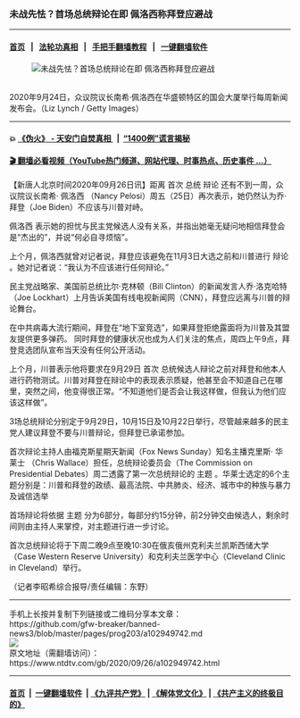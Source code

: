 ### 未战先怯？首场总统辩论在即 佩洛西称拜登应避战
------------------------

#### [首页](https://github.com/gfw-breaker/banned-news3/blob/master/README.md) &nbsp;&nbsp;|&nbsp;&nbsp; [法轮功真相](https://github.com/begood0513/basic/blob/master/README.md)  &nbsp;&nbsp;|&nbsp;&nbsp; [手把手翻墙教程](https://github.com/gfw-breaker/guides/wiki)  &nbsp;&nbsp;|&nbsp;&nbsp; [一键翻墙软件](https://github.com/gfw-breaker/nogfw/blob/master/README.md)  



<div><div class="featured_image">
 <figure>
  <img alt="未战先怯？首场总统辩论在即 佩洛西称拜登应避战" src="https://i.ntdtv.com/assets/uploads/2020/09/43-3-800x450.jpg"/>
 </figure><br/>
 <span class="caption">
  2020年9月24日，众议院议长南希·佩洛西在华盛顿特区的国会大厦举行每周新闻发布会。（Liz Lynch / Getty Images）
 </span>
</div>
</div><hr/>

#### 💥 [《伪火》 - 天安门自焚真相 ](http://158.247.195.190:10000/videos/blog/weihuo.html)&nbsp; |&nbsp; [“1400例”谎言揭秘  ](http://158.247.195.190:10000/videos/blog/jiexi1400.html)

#### [ 🎬  翻墙必看视频（YouTube热门频道、网站代理、时事热点、历史事件 ...）](https://github.com/gfw-breaker/links/blob/master/banned.md)

<div><div class="post_content" itemprop="articleBody">
 <p>
  【新唐人北京时间2020年09月26日讯】距离
  <ok href="https://www.ntdtv.com/gb/首次.htm">
   首次
  </ok>
  总统
  <ok href="https://www.ntdtv.com/gb/辩论.htm">
   辩论
  </ok>
  还有不到一周，众议院议长南希·
  <ok href="https://www.ntdtv.com/gb/佩洛西.htm">
   佩洛西
  </ok>
  （Nancy Pelosi）周五（25日）再次表示，她仍然认为乔·拜登（Joe Biden）不应该与川普对峙。
 </p>
 <p>
  <ok href="https://www.ntdtv.com/gb/佩洛西.htm">
   佩洛西
  </ok>
  表示她的担忧与民主党候选人没有关系，并指出她毫无疑问地相信拜登会是“杰出的”，并说“何必自寻烦恼”。
 </p>
 <p>
  上个月，佩洛西就曾对记者说，拜登应该避免在11月3日大选之前和川普进行
  <ok href="https://www.ntdtv.com/gb/辩论.htm">
   辩论
  </ok>
  。她对记者说：“我认为不应该进行任何辩论。”
 </p>
 <p>
  民主党战略家、美国前总统比尔·克林顿（Bill Clinton）的新闻发言人乔·洛克哈特（Joe Lockhart）上月告诉美国有线电视新闻网（CNN），拜登应远离与川普的辩论舞台。
 </p>
 <p>
  在中共病毒大流行期间，拜登在“地下室竞选”，如果拜登拒绝露面将为川普及其盟友提供更多弹药。 同时拜登的健康状况也成为人们关注的焦点，周四上午9点，拜登竞选团队宣布当天没有任何公开活动。
 </p>
 <p>
  上个月，川普表示他将要求在9月29日
  <ok href="https://www.ntdtv.com/gb/首次.htm">
   首次
  </ok>
  总统候选人辩论之前对拜登和他本人进行药物测试。川普对拜登在辩论中的表现表示质疑，他甚至会不知道自己在哪里，突然之间，他变得很正常。“不知道他们是否会让我这样做，但我认为他们应该这样做”。
 </p>
 <p>
  3场总统辩论分别定于9月29日，10月15日及10月22日举行，尽管越来越多的民主党人建议拜登不要与川普辩论，但拜登已承诺参加。
 </p>
 <p>
  首次辩论主持人由福克斯星期天新闻（Fox News Sunday）知名主播克里斯·
  <ok href="https://www.ntdtv.com/gb/华莱士.htm">
   华莱士
  </ok>
  （Chris Wallace）担任，总统辩论委员会（The Commission on Presidential Debates）周二透露了第一次总统辩论的
  <ok href="https://www.ntdtv.com/gb/主题.htm">
   主题
  </ok>
  。华莱士选定的6个主题分别是：川普和拜登的政绩、最高法院、中共肺炎、经济、城市中的种族与暴力及诚信选举
 </p>
 <p>
  首场辩论将依据
  <ok href="https://www.ntdtv.com/gb/主题.htm">
   主题
  </ok>
  分为6部分，每部分约15分钟，前2分钟交由候选人，剩余时间则由主持人来掌控，对主题进行进一步讨论。
 </p>
 <p>
  首次总统辩论将于下周二晚9点至晚10:30在俄亥俄州克利夫兰凯斯西储大学（Case Western Reserve University）和克利夫兰医学中心（Cleveland Clinic in Cleveland）举行。
 </p>
 <p>
  （记者李昭希综合报导/责任编辑：东野）
 </p>
 <div class="single_ad">
 </div>
</div>
</div>
<hr/>
手机上长按并复制下列链接或二维码分享本文章：<br/>
https://github.com/gfw-breaker/banned-news3/blob/master/pages/prog203/a102949742.md <br/>
<a href='https://github.com/gfw-breaker/banned-news3/blob/master/pages/prog203/a102949742.md'><img src='https://github.com/gfw-breaker/banned-news3/blob/master/pages/prog203/a102949742.md.png'/></a> <br/>
原文地址（需翻墙访问）：https://www.ntdtv.com/gb/2020/09/26/a102949742.html


------------------------
#### [首页](https://github.com/gfw-breaker/banned-news3/blob/master/README.md) &nbsp;|&nbsp; [一键翻墙软件](https://github.com/gfw-breaker/nogfw/blob/master/README.md) &nbsp;| [《九评共产党》](https://github.com/gfw-breaker/9ping.md/blob/master/README.md#九评之一评共产党是什么) | [《解体党文化》](https://github.com/gfw-breaker/jtdwh.md/blob/master/README.md) | [《共产主义的终极目的》](https://github.com/gfw-breaker/gczydzjmd.md/blob/master/README.md)


<img src='http://gfw-breaker.win/banned-news3/pages/prog203/a102949742.md' width='0px' height='0px'/>
